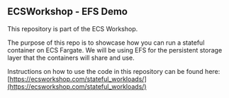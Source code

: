 ## ECSWorkshop - EFS Demo

This repository is part of the ECS Workshop.

The purpose of this repo is to showcase how you can run a stateful container on ECS Fargate. We will be using EFS for the persistent storage layer that the containers will share and use.

Instructions on how to use the code in this repository can be found here: [https://ecsworkshop.com/stateful_workloads/](https://ecsworkshop.com/stateful_workloads/)
